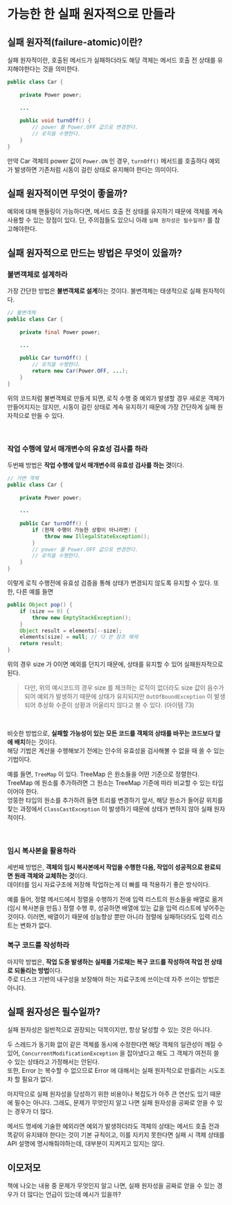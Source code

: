 # 가능한 한 실패 원자적으로 만들라

## 실패 원자적(failure-atomic)이란?

실패 원자적이란, 호출된 메서드가 실패하더라도 해당 객체는 메서드 호출 전 상태를 유지해야한다는 것을 의미한다.

```java
public class Car {
    
    private Power power;
    
    ...
    
    public void turnOff() {
        // power 를 Power.OFF 값으로 변경한다.
        // 로직을 수행한다.
    }
}
```
만약 Car 객체의 power 값이 `Power.ON` 인 경우, `turnOff()` 메서드를 호출하다 예외가 발생하면 기존처럼 시동이 걸린 상태로 유지해야 한다는 의미이다.

## 실패 원자적이면 무엇이 좋을까?

예외에 대해 핸들링이 가능하다면, 메서드 호출 전 상태를 유지하기 때문에 객체를 계속 사용할 수 있는 장점이 있다. 단, 주의점들도 있으니 아래 `실패 원자성은 필수일까?` 를 참고해야한다.

## 실패 원자적으로 만드는 방법은 무엇이 있을까?

### 불변객체로 설계하라

가장 간단한 방법은 **불변객체로 설계**하는 것이다. 불변객체는 태생적으로 실패 원자적이다.

```java
// 불변객체
public class Car {
    
    private final Power power;
    
    ...
    
    public Car turnOff() {
        // 로직을 수행한다.
        return new Car(Power.OFF, ...);
    }
}
```
위의 코드처럼 불변객체로 만들게 되면, 로직 수행 중 예외가 발생할 경우 새로운 객체가 만들어지지는 않지만, 시동이 걸린 상태로 계속 유지하기 때문에 가장 간단하게 실패 원자적으로 만들 수 있다.

<br/>

### 작업 수행에 앞서 매개변수의 유효성 검사를 하라

두번째 방법은 **작업 수행에 앞서 매개변수의 유효성 검사를 하는 것**이다.

```java
// 가변 객체
public class Car {
    
    private Power power;
    
    ...
    
    public Car turnOff() {
        if (현재 수행이 가능한 상황이 아니라면) {
            throw new IllegalStateException();
        }
        // power 를 Power.OFF 값으로 변경한다.
        // 로직을 수행한다.
    }
}
```

이렇게 로직 수행전에 유효성 검증을 통해 상태가 변경되지 않도록 유지할 수 있다. 또한, 다른 예를 들면

```java
public Object pop() {
    if (size == 0) {
        throw new EmptyStackException();
    }
    Object result = elements[--size];
    elements[size] = null; // 다 쓴 참조 해제
    return result;
}
```

위의 경우 size 가 0이면 예외를 던지기 때문에, 상태를 유지할 수 있어 실패원자적으로 된다.
> 다만, 위의 예시코드의 경우 size 를 체크하는 로직이 없더라도 size 값이 음수가 되어 예외가 발생하기 때문에 상태가 유지되지만 `OutOfBoundException` 이 발생되어 추상화 수준이 
상황과 어울리지 않다고 불 수 있다. (아이템 73)

<br/>

비슷한 방법으로, **실패할 가능성이 있는 모든 코드를 객체의 상태를 바꾸는 코드보다 앞에 배치**하는 것이다. <br/>
해당 기법은 계산을 수행해보기 전에는 인수의 유효성을 검사해볼 수 없을 때 쓸 수 있는 기법이다.

예를 들면, `TreeMap` 이 있다. TreeMap 은 원소들을 어떤 기준으로 정렬한다. <br/>
TreeMap 에 원소를 추가하려면 그 원소는 TreeMap 기준에 따라 비교할 수 있는 타입이어야 한다. <br/>
엉뚱한 타입의 원소를 추가하려 들면 트리를 변경하기 앞서, 해당 원소가 들어갈 위치를 찾는 과정에서 `ClassCastException` 이 발생하기 때문에 상태가 변하지 않아 실패 원자적이다.

<br/>

### 임시 복사본을 활용하라

세번째 방법은, **객체의 임시 복사본에서 작업을 수행한 다음, 작업이 성공적으로 완료되면 원래 객체와 교체하는 것**이다. <br/>
데이터를 임시 자료구조에 저장해 작업하는게 더 빠를 때 적용하기 좋은 방식이다.

예를 들어, 정렬 메서드에서 정렬을 수행하기 전에 입력 리스트의 원소들을 배열로 옮겨(임시 복사본을 만듬.) 정렬 수행 후, 성공하면 배열에 있는 값을 입력 리스트에 넣어주는 것이다.
이러면, 배열이기 때문에 성능향상 뿐만 아니라 정렬에 실패하더라도 입력 리스트는 변화가 없다.

### 복구 코드를 작성하라

마지막 방법은, **작업 도중 발생하는 실패를 가로채는 복구 코드를 작성하여 작업 전 상태로 되돌리는 방법**이다. <br/>
주로 디스크 기반의 내구성을 보장해야 하는 자료구조에 쓰이는데 자주 쓰이는 방법은 아니다.

## 실패 원자성은 필수일까?

실패 원자성은 일반적으로 권장되는 덕목이지만, 항상 달성할 수 있는 것은 아니다.

두 스레드가 동기화 없이 같은 객체를 동시에 수정한다면 해당 객체의 일관성이 깨질 수 있어, `ConcurrentModificationException` 을 잡아냈다고 해도 그 객체가 여전히 쓸 수 있는 상태라고 가정해서는 안된다. <br/>
또한, Error 는 복수할 수 없으므로 Error 에 대해서는 실패 원자적으로 만를려는 시도조차 할 필요가 없다.

마지막으로 실패 원자성을 당성하기 위한 비용이나 복잡도가 아주 큰 연산도 있기 때문에 필수는 아니다. 그래도, 문제가 무엇인지 알고 나면 실패 원자성을 공짜로 얻을 수 있는 경우가 더 많다.

메서드 명세에 기술한 예외라면 예외가 발생하더라도 객체의 상태는 메서드 호출 전과 똑같이 유지돼야 한다는 것이 기본 규칙이고, 이를 지키지 못한다면 실패 시 객체 상태를 API 설명에 명시해줘야하는데,
대부분이 지켜지고 있지는 않다.

## 이모저모

책에 나오는 내용 중 문제가 무엇인지 알고 나면, 실패 원자성을 공짜로 얻을 수 있는 경우가 더 많다는 언급이 있는데 예시가 있을까?
